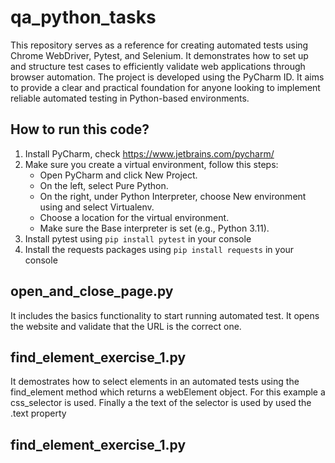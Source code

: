 # qa_python_tasks
This repository serves as a reference for creating automated tests using Chrome WebDriver, Pytest, and Selenium. It demonstrates how to set up and structure test cases to efficiently validate web applications through browser automation. The project is developed using the PyCharm ID.
It aims to provide a clear and practical foundation for anyone looking to implement reliable automated testing in Python-based environments.

## How to run this code?
1. Install PyCharm, check https://www.jetbrains.com/pycharm/
2. Make sure you create a virtual environment, follow this steps:
    - Open PyCharm and click New Project.
    - On the left, select Pure Python.
    - On the right, under Python Interpreter, choose New environment using and select Virtualenv.
    - Choose a location for the virtual environment.
    - Make sure the Base interpreter is set (e.g., Python 3.11).
3. Install pytest using ```pip install pytest``` in your console
4. Install the requests packages using ```pip install requests``` in your console

## open_and_close_page.py
It includes the basics functionality to start running automated test. It opens the website and validate that the URL is the correct one.

## find_element_exercise_1.py
It demostrates how to select elements in an automated tests using the find_element method which returns a webElement object. For this example a css_selector is used. Finally a the text of the selector is used by used the .text property
## find_element_exercise_1.py
